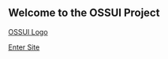 ## Welcome to the OSSUI Project

[OSSUI Logo](img/ossui_logo.PNG)

[Enter Site](https://ossui.github.io/home/pages/index.html)
